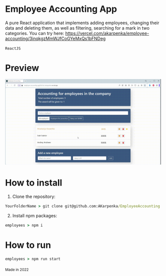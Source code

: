 # Employee Accounting App
A pure React application that implements adding employees, changing their data and deleting them, as well as filtering, searching for a mark in two categories.
You can try here: https://vercel.com/akarpenka/employee-accounting/3inqkgzMmWJfCoGYeMxQs1bFNDeg

`ReactJS`

# Preview 
<p align="center">
  <img src="public/EmployeesApp.gif" width="700"/>
</p>

# How to install 
1. Clone the repository:
```cmd
YourFolderName > git clone git@github.com:AKarpenka/EmployeeAccounting.git
```

2. Install npm packages:
```cmd
employees > npm i
```

# How to run 
```cmd
employees > npm run start
```

<sub>Made in 2022</sub>
